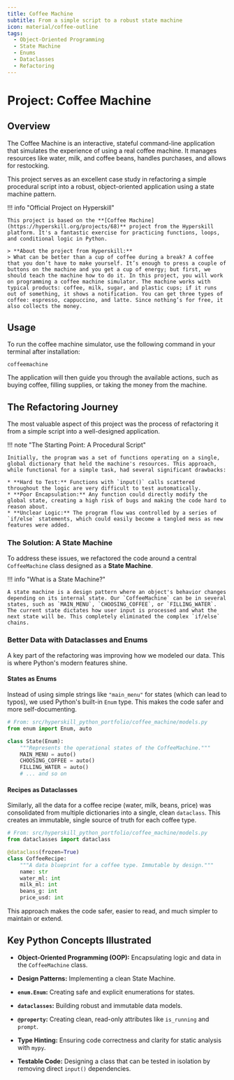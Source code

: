 ```yaml
---
title: Coffee Machine
subtitle: From a simple script to a robust state machine
icon: material/coffee-outline
tags:
  - Object-Oriented Programming
  - State Machine
  - Enums
  - Dataclasses
  - Refactoring
---
```


# Project: Coffee Machine

## Overview

The Coffee Machine is an interactive, stateful command-line application that simulates the experience of using a real coffee machine. It manages resources like water, milk, and coffee beans, handles purchases, and allows for restocking.

This project serves as an excellent case study in refactoring a simple procedural script into a robust, object-oriented application using a state machine pattern.

!!! info "Official Project on Hyperskill"

    This project is based on the **[Coffee Machine](https://hyperskill.org/projects/68)** project from the Hyperskill platform. It's a fantastic exercise for practicing functions, loops, and conditional logic in Python.

    > **About the project from Hyperskill:**
    > What can be better than a cup of coffee during a break? A coffee that you don’t have to make yourself. It’s enough to press a couple of buttons on the machine and you get a cup of energy; but first, we should teach the machine how to do it. In this project, you will work on programming a coffee machine simulator. The machine works with typical products: coffee, milk, sugar, and plastic cups; if it runs out of something, it shows a notification. You can get three types of coffee: espresso, cappuccino, and latte. Since nothing’s for free, it also collects the money.


## Usage

To run the coffee machine simulator, use the following command in your terminal after installation:

```
coffeemachine
```

The application will then guide you through the available actions, such as buying coffee, filling supplies, or taking the money from the machine.

## The Refactoring Journey

The most valuable aspect of this project was the process of refactoring it from a simple script into a well-designed application.

!!! note "The Starting Point: A Procedural Script"

    Initially, the program was a set of functions operating on a single, global dictionary that held the machine's resources. This approach, while functional for a simple task, had several significant drawbacks:

    * **Hard to Test:** Functions with `input()` calls scattered throughout the logic are very difficult to test automatically.
    * **Poor Encapsulation:** Any function could directly modify the global state, creating a high risk of bugs and making the code hard to reason about.
    * **Unclear Logic:** The program flow was controlled by a series of `if/else` statements, which could easily become a tangled mess as new features were added.

### The Solution: A State Machine

To address these issues, we refactored the code around a central `CoffeeMachine` class designed as a **State Machine**.

!!! info "What is a State Machine?"

    A state machine is a design pattern where an object's behavior changes depending on its internal state. Our `CoffeeMachine` can be in several states, such as `MAIN_MENU`, `CHOOSING_COFFEE`, or `FILLING_WATER`. The current state dictates how user input is processed and what the next state will be. This completely eliminated the complex `if/else` chains.

### Better Data with Dataclasses and Enums

A key part of the refactoring was improving how we modeled our data. This is where Python's modern features shine.

#### States as Enums

Instead of using simple strings like `"main_menu"` for states (which can lead to typos), we used Python's built-in `Enum` type. This makes the code safer and more self-documenting.

```python
# From: src/hyperskill_python_portfolio/coffee_machine/models.py
from enum import Enum, auto

class State(Enum):
    """Represents the operational states of the CoffeeMachine."""
    MAIN_MENU = auto()
    CHOOSING_COFFEE = auto()
    FILLING_WATER = auto()
    # ... and so on
```

#### Recipes as Dataclasses

Similarly, all the data for a coffee recipe (water, milk, beans, price) was consolidated from multiple dictionaries into a single, clean `dataclass`. This creates an immutable, single source of truth for each coffee type.

```python
# From: src/hyperskill_python_portfolio/coffee_machine/models.py
from dataclasses import dataclass

@dataclass(frozen=True)
class CoffeeRecipe:
    """A data blueprint for a coffee type. Immutable by design."""
    name: str
    water_ml: int
    milk_ml: int
    beans_g: int
    price_usd: int
```

This approach makes the code safer, easier to read, and much simpler to maintain or extend.

## Key Python Concepts Illustrated

- **Object-Oriented Programming (OOP):** Encapsulating logic and data in the `CoffeeMachine` class.

- **Design Patterns:** Implementing a clean State Machine.

- **`enum.Enum`:** Creating safe and explicit enumerations for states.

- **`dataclasses`:** Building robust and immutable data models.

- **`@property`:** Creating clean, read-only attributes like `is_running` and `prompt`.

- **Type Hinting:** Ensuring code correctness and clarity for static analysis with `mypy`.

- **Testable Code:** Designing a class that can be tested in isolation by removing direct `input()` dependencies.
